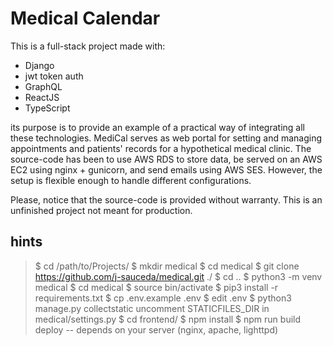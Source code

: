 # Medical Calendar

This is a full-stack project made with:

+ Django
+ jwt token auth
+ GraphQL
+ ReactJS
+ TypeScript

its purpose is to provide an example of a practical way of integrating all these technologies.
MediCal serves as web portal for setting and managing appointments and patients' records for a hypothetical medical clinic.
The source-code has been to use AWS RDS to store data, be served on an AWS EC2 using nginx + gunicorn, and send emails using AWS SES.
However, the setup is flexible enough to handle different configurations.

Please, notice that the source-code is provided without warranty. This is an unfinished project not meant for production.

## hints

> $ cd /path/to/Projects/
> $ mkdir medical
> $ cd medical
> $ git clone https://github.com/j-sauceda/medical.git ./
> $ cd ..
> $ python3 -m venv medical
> $ cd medical
> $ source bin/activate
> $ pip3 install -r requirements.txt
> $ cp .env.example .env
> $ edit .env
> $ python3 manage.py collectstatic
> uncomment STATICFILES_DIR in medical/settings.py
> $ cd frontend/
> $ npm install
> $ npm run build
> deploy -- depends on your server (nginx, apache, lighttpd)
